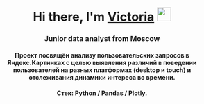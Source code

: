 <h1 align="center">Hi there, I'm <a href="https://t.me/fortapt_sjel" target="_blank">Victoria</a> 
<img src="https://github.com/blackcater/blackcater/raw/main/images/Hi.gif" height="32"/></h1>
<h3 align="center">Junior data analyst from Moscow </h3>
<h4 align="center">Проект посвящён анализу пользовательских запросов в Яндекс.Картинках с целью выявления различий в поведении пользователей на разных платформах (desktop и touch) и отслеживания динамики интереса во времени.</h4>
<h4 align="center">Стек: Python / Pandas / Plotly.</h4>
